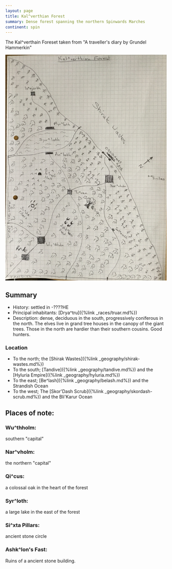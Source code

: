 ```yaml
---
layout: page
title: Kal^verthian Forest
summary: Dense forest spanning the northern Spinwards Marches
continent: spin
---
```


The Kal^verthain Foreset taken from "A traveller's diary by Grundel Hammerkin"

![Kal^verthain Forest](/assets/kalverthian-forest.jpg)

## Summary
- History: settled in -????HE
- Principal inhabitants: [Drya^tru]({%link _races/truar.md%})
- Description: dense, deciduous in the south, progressively coniferous in the north. The elves live in grand tree houses in the canopy of the giant trees. Those in the north are hardier than their southern cousins. Good hunters.

### Location

- To the north; the [Shirak Wastes]({%link _geography/shirak-wastes.md%})
- To the south; [Tandive]({%link _geography/tandive.md%}) and the [Hyluria Empire]({%link _geography/hyluria.md%})
- To the east; [Be^lash]({%link _geography/belash.md%}) and the Strandish Ocean
- To the west; The [Skor'Dash Scrub]({%link _geography/skordash-scrub.md%}) and the Bli'Karur Ocean
## Places of note:

### Wu^thholm:
 southern "capital"
### Nar^vholm:
 the northern "capital"
### Qi^cus: 
a colossal oak in the heart of the forest
### Syr^loth: 
a large lake in the east of the forest
### Si^xta Pillars: 
ancient stone circle
### Ashk^lon's Fast: 
Ruins of a ancient stone building.

